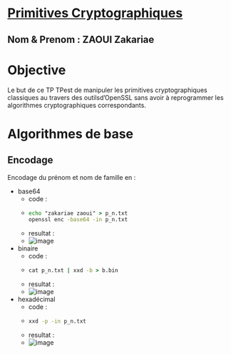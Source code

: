 # [Primitives Cryptographiques](https://pageperso.lis-lab.fr/emmanuel.godard/enseignement/tp-de-securite-des-donnees-et-protection-de-la-vie-privee/02_primitives/)
## Nom & Prenom : ZAOUI Zakariae
# Objective
Le but de ce TP TPest de manipuler les primitives cryptographiques classiques au travers des outilsd’OpenSSL sans avoir à reprogrammer les algorithmes cryptographiques correspondants.
# Algorithmes de base
## Encodage
Encodage du prénom et nom de famille en :
- base64
  - code :
  - ```cmd
    echo "zakariae zaoui" > p_n.txt
    openssl enc -base64 -in p_n.txt
    ```
  - resultat :
  - ![image](https://github.com/user-attachments/assets/cf6693de-9cd4-4247-8342-f9c39444923e)
- binaire
  - code :
  - ```cmd
    cat p_n.txt | xxd -b > b.bin
    ```
  - resultat :
  - ![image](https://github.com/user-attachments/assets/3790d11a-37db-48b0-935c-e76130488e5d)
- hexadécimal
  - code :
  - ```cmd
    xxd -p -in p_n.txt
    ```
  - resultat :
  - ![image](https://github.com/user-attachments/assets/11e23ffa-ae97-4880-800a-7b6ad15f7b12)

